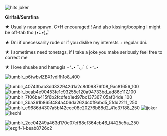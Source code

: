 ![hits joker](https://github.com/user-attachments/assets/7d7b5d02-1f2d-45da-9a77-3cb256482d21)


**Girlfail/Serafina**

★ Usually near spawn. C+H encouraged!! And also kissing/booping I might be off-tab tho (•̀ᴗ•́)و ̑̑

★ Dni if unecessarily rude or if you dislike my interests + regular dni. 

★ I sometimes need tonetags, if I take a joke you make seriously feel free to correct me

★ I love shuake and hamugis ⋆⁺₊⋆ ˘◡˘ ☾⋆⁺₊⋆

![tumblr_p6twbvlZBX1vdlfh1o8_400](https://github.com/user-attachments/assets/88fb738a-1b87-4912-9aed-79ea9ad13ee5)

![tumblr_40743bab3dd332942d1a2c8d09876f08_9ac81656_100](https://github.com/user-attachments/assets/66125c49-cd8b-4d28-9777-02c1f9b7bbba)
![tumblr_beab4e90453fe1c93255e120a94733bd_ad86c117_100](https://github.com/user-attachments/assets/0ba13fbe-15db-49de-b2e3-38e93cc420f1)
![tumblr_7f06ba415f6b2fcdfeb1ed97bc137367_05af04de_100](https://github.com/user-attachments/assets/0a9782fd-f07b-456a-a47c-7602fcf30754)
![tumblr_3ba361b865f484a406da2624c0f9abd5_5fdd2211_250](https://github.com/user-attachments/assets/a8c87874-d1b3-4001-869a-f908bab179a2)
![tumblr_e9686d4307a5bf42eec08c20276b88d2_41e37f88_250](https://github.com/user-attachments/assets/76177de2-915e-4010-82a4-88dcfe9ed51c)
![jjoker](https://github.com/user-attachments/assets/b8fd6da8-0476-45ba-8d9c-c562620fdd4b)
![kechi](https://github.com/user-attachments/assets/9a812e74-f861-494c-a02f-9d54c6f9b29d)


![tumblr_2ce04249a463d170c07ef88ef364cb46_f4425c5a_250](https://github.com/user-attachments/assets/b7ca5c90-e3fb-4f5d-ae00-e40ac4636112)
![ezgif-1-beab8726c2](https://github.com/user-attachments/assets/325f382f-c968-4828-97e5-f645c6582691)


